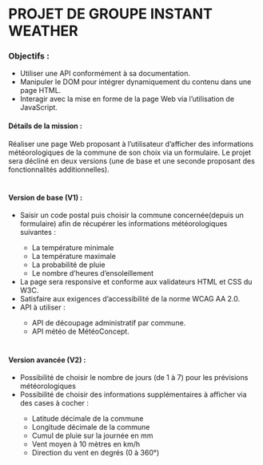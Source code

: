 # PROJET DE GROUPE INSTANT WEATHER

### Objectifs :
<ul>
  <li>Utiliser une API conformément à sa documentation.</li>
  <li>Manipuler le DOM pour intégrer dynamiquement du contenu dans une page HTML.</li>
  <li>Interagir avec la mise en forme de la page Web via l’utilisation de JavaScript.</li>
</ul>

#### Détails de la mission : 
Réaliser une page Web proposant à l’utilisateur d’afficher des informations météorologiques de la commune de son choix via un formulaire. Le projet sera décliné en deux versions (une de base et une seconde proposant des fonctionnalités additionnelles).

#

#### Version de base (V1) :
<ul>
  <li>Saisir un code postal puis choisir la commune concernée(depuis un formulaire) afin de récupérer les informations météorologiques suivantes : </li>
  <ul>
    <li>La température minimale</li>
    <li>La température maximale</li>
    <li>La probabilité de pluie</li>
    <li>Le nombre d’heures d’ensoleillement</li>
  </ul>
  <li>La page sera responsive et conforme aux validateurs HTML et CSS du W3C.</li>
  <li>Satisfaire aux exigences d’accessibilité de la norme WCAG AA 2.0.</li>
  <li>API à utiliser :</li>
  <ul>
    <li>API de découpage administratif par commune.</li>
    <li>API météo de MétéoConcept.</li>
  </ul>
</ul>

#

#### Version avancée (V2) :
<ul>
  <li>Possibilité de choisir le nombre de jours (de 1 à 7) pour les prévisions météorologiques</li>
  <li>Possibilité de choisir des informations supplémentaires à afficher via des cases à cocher :</li>
  <ul>
    <li>Latitude décimale de la commune</li>
    <li>Longitude décimale de la commune</li>
    <li>Cumul de pluie sur la journée en mm</li>
    <li>Vent moyen à 10 mètres en km/h</li>
    <li>Direction du vent en degrés (0 à 360°)</li>
  </ul>
</ul>
